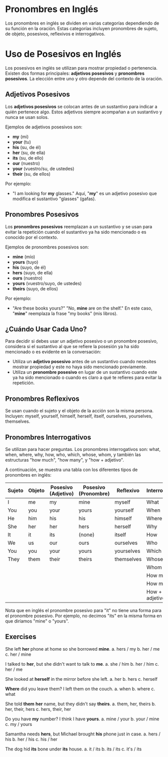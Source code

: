 # Pronombres en Inglés

Los pronombres en inglés se dividen en varias categorías dependiendo de su función en la oración. Estas categorías incluyen pronombres de sujeto, de objeto, posesivos, reflexivos e interrogativos.

# Uso de Posesivos en Inglés

Los posesivos en inglés se utilizan para mostrar propiedad o pertenencia. Existen dos formas principales: **adjetivos posesivos** y **pronombres posesivos**. La elección entre uno y otro depende del contexto de la oración.

## Adjetivos Posesivos

Los **adjetivos posesivos** se colocan antes de un sustantivo para indicar a quién pertenece algo. Estos adjetivos siempre acompañan a un sustantivo y nunca se usan solos.

Ejemplos de adjetivos posesivos son:

- **my** (mi)
- **your** (tu)
- **his** (su, de él)
- **her** (su, de ella)
- **its** (su, de ello)
- **our** (nuestro)
- **your** (vuestro/su, de ustedes)
- **their** (su, de ellos)

Por ejemplo:
- "I am looking for **my** glasses." Aquí, "**my**" es un adjetivo posesivo que modifica el sustantivo "glasses" (gafas).

## Pronombres Posesivos

Los **pronombres posesivos** reemplazan a un sustantivo y se usan para evitar la repetición cuando el sustantivo ya ha sido mencionado o es conocido por el contexto.

Ejemplos de pronombres posesivos son:

- **mine** (mío)
- **yours** (tuyo)
- **his** (suyo, de él)
- **hers** (suyo, de ella)
- **ours** (nuestro)
- **yours** (vuestro/suyo, de ustedes)
- **theirs** (suyo, de ellos)

Por ejemplo:
- "Are these books yours?" "No, **mine** are on the shelf." En este caso, "**mine**" reemplaza la frase "my books" (mis libros).

## ¿Cuándo Usar Cada Uno?

Para decidir si debes usar un adjetivo posesivo o un pronombre posesivo, considera si el sustantivo al que se refiere la posesión ya ha sido mencionado o es evidente en la conversación:

- Utiliza un **adjetivo posesivo** antes de un sustantivo cuando necesites mostrar propiedad y este no haya sido mencionado previamente.
- Utiliza un **pronombre posesivo** en lugar de un sustantivo cuando este ya ha sido mencionado o cuando es claro a qué te refieres para evitar la repetición.

## Pronombres Reflexivos
Se usan cuando el sujeto y el objeto de la acción son la misma persona. Incluyen: myself, yourself, himself, herself, itself, ourselves, yourselves, themselves.

## Pronombres Interrogativos
Se utilizan para hacer preguntas. Los pronombres interrogativos son: what, when, where, why, how, who, which, whose, whom, y también las estructuras "how much", "how many", y "how + adjetivo".

A continuación, se muestra una tabla con los diferentes tipos de pronombres en inglés:

| Sujeto | Objeto | Posesivo (Adjetivo) | Posesivo (Pronombre) | Reflexivo | Interrogativo |
|--------|--------|---------------------|----------------------|-----------|----------------|
| I      | me     | my                  | mine                 | myself    | What           |
| You    | you    | your                | yours                | yourself  | When           |
| He     | him    | his                 | his                  | himself   | Where          |
| She    | her    | her                 | hers                 | herself   | Why            |
| It     | it     | its                 | (none)               | itself    | How            |
| We     | us     | our                 | ours                 | ourselves | Who            |
| You    | you    | your                | yours                | yourselves| Which          |
| They   | them   | their               | theirs               | themselves| Whose          |
|        |        |                     |                      |           | Whom           |
|        |        |                     |                      |           | How much       |
|        |        |                     |                      |           | How many       |
|        |        |                     |                      |           | How + adjetivo |

Nota que en inglés el pronombre posesivo para "it" no tiene una forma para el pronombre posesivo. Por ejemplo, no decimos "its" en la misma forma en que diríamos "mine" o "yours".

## Exercises

She left **her** phone at home so she borrowed **mine**.
a. hers / my        b. her / me         c. her / mine

I talked to **her**, but she didn't want to talk to **me**.
a. she / him        b. her / him        c. her / me

She looked at **herself** in the mirror before she left.
a. her              b. hers             c. herself

**Where** did you leave them?
I left them on the couch.
a. when             b. where            c. what

She told **them** **her** name, but they didn't say **theirs**.
a. them, her, theirs
b. her, their, hers
c. hers, their, her

Do you have **my** number? I think I have **yours**.
a. mine / your      b. your / mine      c. my / yours

Samantha needs **hers**, but Michael brought **his** phone just in case.
a. hers / his       b. her / his        c. his / her

The dog hid **its** bone under **its** house.
a. it / its         b. its / its        c. it's / its
